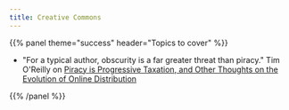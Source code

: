 ```yaml
---
title: Creative Commons
---
```



{{% panel theme="success" header="Topics to cover" %}}

 - "For a typical author, obscurity is a far greater threat than piracy." Tim O'Reilly on [Piracy is Progressive Taxation, and Other Thoughts on the Evolution of Online Distribution](http://www.openp2p.com/pub/a/p2p/2002/12/11/piracy.html)

{{% /panel %}}
